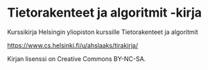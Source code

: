 # Tietorakenteet ja algoritmit -kirja

Kurssikirja Helsingin yliopiston kurssille Tietorakenteet ja algoritmit

https://www.cs.helsinki.fi/u/ahslaaks/tirakirja/

Kirjan lisenssi on Creative Commons BY-NC-SA.
